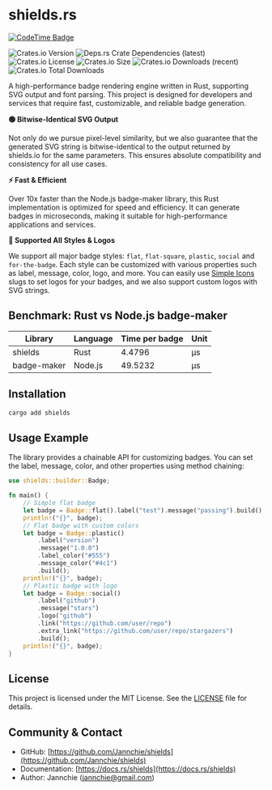 # shields.rs

[![CodeTime Badge](https://img.shields.io/endpoint?style=social&color=222&url=https%3A%2F%2Fapi.codetime.dev%2Fv3%2Fusers%2Fshield%3Fuid%3D2%26project%3Dshields)](https://codetime.dev)

![Crates.io Version](https://img.shields.io/crates/v/shields)
![Deps.rs Crate Dependencies (latest)](https://img.shields.io/deps-rs/shields/latest)
![Crates.io License](https://img.shields.io/crates/l/shields)
![Crates.io Size](https://img.shields.io/crates/size/shields)
![Crates.io Downloads (recent)](https://img.shields.io/crates/dr/shields)
![Crates.io Total Downloads](https://img.shields.io/crates/d/shields)

A high-performance badge rendering engine written in Rust, supporting SVG output and font parsing. This project is designed for developers and services that require fast, customizable, and reliable badge generation.

**🟢 Bitwise-Identical SVG Output**

Not only do we pursue pixel-level similarity, but we also guarantee that the generated SVG string is bitwise-identical to the output returned by shields.io for the same parameters. This ensures absolute compatibility and consistency for all use cases.

**⚡️ Fast & Efficient**

Over 10x faster than the Node.js badge-maker library, this Rust implementation is optimized for speed and efficiency. It can generate badges in microseconds, making it suitable for high-performance applications and services.

**🎨 Supported All Styles & Logos**

We support all major badge styles: `flat`, `flat-square`, `plastic`, `social` and `for-the-badge`. Each style can be customized with various properties such as label, message, color, logo, and more. You can easily use [Simple Icons](https://simpleicons.org/?q=5) slugs to set logos for your badges, and we also support custom logos with SVG strings.

## Benchmark: Rust vs Node.js badge-maker

| Library     | Language | Time per badge | Unit |
| ----------- | -------- | -------------- | ---- |
| shields     | Rust     | 4.4796         | µs   |
| badge-maker | Node.js  | 49.5232        | µs   |

## Installation

```bash
cargo add shields
```

## Usage Example

The library provides a chainable API for customizing badges. You can set the label, message, color, and other properties using method chaining:

```rust
use shields::builder::Badge;

fn main() {
    // Simple flat badge
    let badge = Badge::flat().label("test").message("passing").build();
    println!("{}", badge);
    // Flat badge with custom colors
    let badge = Badge::plastic()
        .label("version")
        .message("1.0.0")
        .label_color("#555")
        .message_color("#4c1")
        .build();
    println!("{}", badge);
    // Plastic badge with logo
    let badge = Badge::social()
        .label("github")
        .message("stars")
        .logo("github")
        .link("https://github.com/user/repo")
        .extra_link("https://github.com/user/repo/stargazers")
        .build();
    println!("{}", badge);
}
```

## License

This project is licensed under the MIT License. See the [LICENSE](LICENSE) file for details.

## Community & Contact

- GitHub: [https://github.com/Jannchie/shields](https://github.com/Jannchie/shields)
- Documentation: [https://docs.rs/shields](https://docs.rs/shields)
- Author: Jannchie (<jannchie@gmail.com>)
